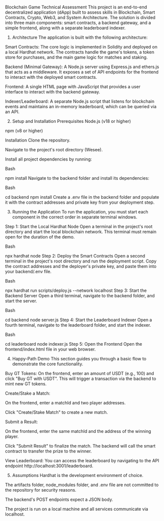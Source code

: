 Blockchain Game Technical Assessment
This project is an end-to-end decentralized application (dApp) built to assess skills in Blockchain, Smart Contracts, Crypto, Web3, and System Architecture. The solution is divided into three main components: smart contracts, a backend gateway, and a simple frontend, along with a separate leaderboard indexer.


1. Architecture
The application is built with the following architecture:

Smart Contracts: The core logic is implemented in Solidity and deployed on a local Hardhat network. The contracts handle the game's tokens, a token store for purchases, and the main game logic for matches and staking.

Backend (Minimal Gateway): A Node.js server using Express.js and ethers.js that acts as a middleware. It exposes a set of API endpoints for the frontend to interact with the deployed smart contracts.

Frontend: A single HTML page with JavaScript that provides a user interface to interact with the backend gateway.

Indexer/Leaderboard: A separate Node.js script that listens for blockchain events and maintains an in-memory leaderboard, which can be queried via an API.

2. Setup and Installation
Prerequisites
Node.js (v18 or higher)

npm (v8 or higher)

Installation
Clone the repository.

Navigate to the project's root directory (Wesee).

Install all project dependencies by running:

Bash

npm install
Navigate to the backend folder and install its dependencies:

Bash

cd backend
npm install
Create a .env file in the backend folder and populate it with the contract addresses and private key from your deployment step.

3. Running the Application
To run the application, you must start each component in the correct order in separate terminal windows.

Step 1: Start the Local Hardhat Node
Open a terminal in the project's root directory and start the local blockchain network. This terminal must remain open for the duration of the demo.

Bash

npx hardhat node
Step 2: Deploy the Smart Contracts
Open a second terminal in the project's root directory and run the deployment script. Copy the contract addresses and the deployer's private key, and paste them into your backend/.env file.

Bash

npx hardhat run scripts/deploy.js --network localhost
Step 3: Start the Backend Server
Open a third terminal, navigate to the backend folder, and start the server.

Bash

cd backend
node server.js
Step 4: Start the Leaderboard Indexer
Open a fourth terminal, navigate to the leaderboard folder, and start the indexer.

Bash

cd leaderboard
node indexer.js
Step 5: Open the Frontend
Open the frontend/index.html file in your web browser.

4. Happy-Path Demo
This section guides you through a basic flow to demonstrate the core functionality.

Buy GT Tokens: On the frontend, enter an amount of USDT (e.g., 100) and click "Buy GT with USDT". This will trigger a transaction via the backend to mint new GT tokens.

Create/Stake a Match:

On the frontend, enter a matchId and two player addresses.

Click "Create/Stake Match" to create a new match.

Submit a Result:

On the frontend, enter the same matchId and the address of the winning player.

Click "Submit Result" to finalize the match. The backend will call the smart contract to transfer the prize to the winner.

View Leaderboard: You can access the leaderboard by navigating to the API endpoint http://localhost:3001/leaderboard.

5. Assumptions
Hardhat is the development environment of choice.

The artifacts folder, node_modules folder, and .env file are not committed to the repository for security reasons.

The backend's POST endpoints expect a JSON body.

The project is run on a local machine and all services communicate via localhost.
